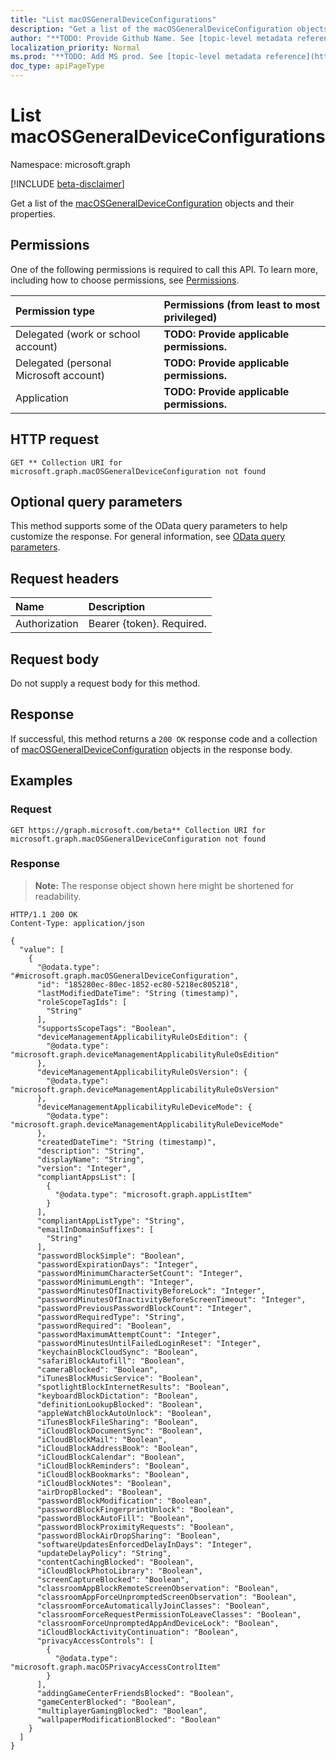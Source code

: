 ```yaml
---
title: "List macOSGeneralDeviceConfigurations"
description: "Get a list of the macOSGeneralDeviceConfiguration objects and their properties."
author: "**TODO: Provide Github Name. See [topic-level metadata reference](https://msgo.azurewebsites.net/add/document/guidelines/metadata.html#topic-level-metadata)**"
localization_priority: Normal
ms.prod: "**TODO: Add MS prod. See [topic-level metadata reference](https://msgo.azurewebsites.net/add/document/guidelines/metadata.html#topic-level-metadata)**"
doc_type: apiPageType
---
```


# List macOSGeneralDeviceConfigurations
Namespace: microsoft.graph

[!INCLUDE [beta-disclaimer](../../includes/beta-disclaimer.md)]

Get a list of the [macOSGeneralDeviceConfiguration](../resources/intune-macosgeneraldeviceconfiguration.md) objects and their properties.

## Permissions
One of the following permissions is required to call this API. To learn more, including how to choose permissions, see [Permissions](/graph/permissions-reference).

|Permission type|Permissions (from least to most privileged)|
|:---|:---|
|Delegated (work or school account)|**TODO: Provide applicable permissions.**|
|Delegated (personal Microsoft account)|**TODO: Provide applicable permissions.**|
|Application|**TODO: Provide applicable permissions.**|

## HTTP request

<!-- {
  "blockType": "ignored"
}
-->
``` http
GET ** Collection URI for microsoft.graph.macOSGeneralDeviceConfiguration not found
```

## Optional query parameters
This method supports some of the OData query parameters to help customize the response. For general information, see [OData query parameters](/graph/query-parameters).

## Request headers
|Name|Description|
|:---|:---|
|Authorization|Bearer {token}. Required.|

## Request body
Do not supply a request body for this method.

## Response

If successful, this method returns a `200 OK` response code and a collection of [macOSGeneralDeviceConfiguration](../resources/macosgeneraldeviceconfiguration.md) objects in the response body.

## Examples

### Request
<!-- {
  "blockType": "request",
  "name": "list_macosgeneraldeviceconfiguration"
}
-->
``` http
GET https://graph.microsoft.com/beta** Collection URI for microsoft.graph.macOSGeneralDeviceConfiguration not found
```


### Response
>**Note:** The response object shown here might be shortened for readability.
<!-- {
  "blockType": "response",
  "truncated": true,
  "@odata.type": "Collection(microsoft.graph.macOSGeneralDeviceConfiguration)"
}
-->
``` http
HTTP/1.1 200 OK
Content-Type: application/json

{
  "value": [
    {
      "@odata.type": "#microsoft.graph.macOSGeneralDeviceConfiguration",
      "id": "185280ec-80ec-1852-ec80-5218ec805218",
      "lastModifiedDateTime": "String (timestamp)",
      "roleScopeTagIds": [
        "String"
      ],
      "supportsScopeTags": "Boolean",
      "deviceManagementApplicabilityRuleOsEdition": {
        "@odata.type": "microsoft.graph.deviceManagementApplicabilityRuleOsEdition"
      },
      "deviceManagementApplicabilityRuleOsVersion": {
        "@odata.type": "microsoft.graph.deviceManagementApplicabilityRuleOsVersion"
      },
      "deviceManagementApplicabilityRuleDeviceMode": {
        "@odata.type": "microsoft.graph.deviceManagementApplicabilityRuleDeviceMode"
      },
      "createdDateTime": "String (timestamp)",
      "description": "String",
      "displayName": "String",
      "version": "Integer",
      "compliantAppsList": [
        {
          "@odata.type": "microsoft.graph.appListItem"
        }
      ],
      "compliantAppListType": "String",
      "emailInDomainSuffixes": [
        "String"
      ],
      "passwordBlockSimple": "Boolean",
      "passwordExpirationDays": "Integer",
      "passwordMinimumCharacterSetCount": "Integer",
      "passwordMinimumLength": "Integer",
      "passwordMinutesOfInactivityBeforeLock": "Integer",
      "passwordMinutesOfInactivityBeforeScreenTimeout": "Integer",
      "passwordPreviousPasswordBlockCount": "Integer",
      "passwordRequiredType": "String",
      "passwordRequired": "Boolean",
      "passwordMaximumAttemptCount": "Integer",
      "passwordMinutesUntilFailedLoginReset": "Integer",
      "keychainBlockCloudSync": "Boolean",
      "safariBlockAutofill": "Boolean",
      "cameraBlocked": "Boolean",
      "iTunesBlockMusicService": "Boolean",
      "spotlightBlockInternetResults": "Boolean",
      "keyboardBlockDictation": "Boolean",
      "definitionLookupBlocked": "Boolean",
      "appleWatchBlockAutoUnlock": "Boolean",
      "iTunesBlockFileSharing": "Boolean",
      "iCloudBlockDocumentSync": "Boolean",
      "iCloudBlockMail": "Boolean",
      "iCloudBlockAddressBook": "Boolean",
      "iCloudBlockCalendar": "Boolean",
      "iCloudBlockReminders": "Boolean",
      "iCloudBlockBookmarks": "Boolean",
      "iCloudBlockNotes": "Boolean",
      "airDropBlocked": "Boolean",
      "passwordBlockModification": "Boolean",
      "passwordBlockFingerprintUnlock": "Boolean",
      "passwordBlockAutoFill": "Boolean",
      "passwordBlockProximityRequests": "Boolean",
      "passwordBlockAirDropSharing": "Boolean",
      "softwareUpdatesEnforcedDelayInDays": "Integer",
      "updateDelayPolicy": "String",
      "contentCachingBlocked": "Boolean",
      "iCloudBlockPhotoLibrary": "Boolean",
      "screenCaptureBlocked": "Boolean",
      "classroomAppBlockRemoteScreenObservation": "Boolean",
      "classroomAppForceUnpromptedScreenObservation": "Boolean",
      "classroomForceAutomaticallyJoinClasses": "Boolean",
      "classroomForceRequestPermissionToLeaveClasses": "Boolean",
      "classroomForceUnpromptedAppAndDeviceLock": "Boolean",
      "iCloudBlockActivityContinuation": "Boolean",
      "privacyAccessControls": [
        {
          "@odata.type": "microsoft.graph.macOSPrivacyAccessControlItem"
        }
      ],
      "addingGameCenterFriendsBlocked": "Boolean",
      "gameCenterBlocked": "Boolean",
      "multiplayerGamingBlocked": "Boolean",
      "wallpaperModificationBlocked": "Boolean"
    }
  ]
}
```

